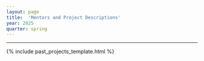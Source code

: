 ```yaml
---
layout: page
title:  'Mentors and Project Descriptions'
year: 2025
quarter: spring
---
```


<!--<h3>
Spring 2025 applications are now open! The applications are due by 11:59pm on March 23th, 2025.
</h3>

<h5>
Applicants can expect to hear back around March 26th, but potentially later as DRP admissions works on a rolling basis.
</h5>-->

<!--[Click here to apply to one of the listed projects below](https://docs.google.com/forms/d/e/1FAIpQLScDR MQkENcTvD2r7R7Xo-kYcWNJQ0O0FSysr9ozOyUfNIBsuQ/viewform?usp=sf_link)

[Click here if you would like to pitch your own project that may be taken up by a graduate student mentor.](https://docs.google.com/forms/d/e/1FAIpQLSchTxxLwpafcKwuKkin0b7tTlwO1aBMke7leWs_4vdJa_sy5g/viewform?usp=sf_link)-->

<hr>

{% include past_projects_template.html %}


